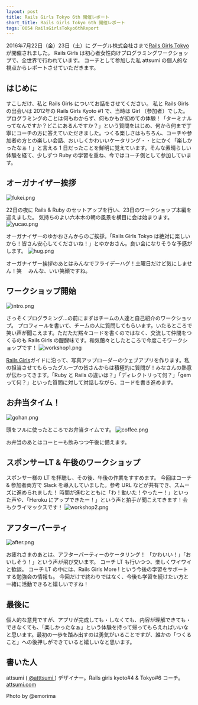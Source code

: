 ```yaml
---
layout: post
title: Rails Girls Tokyo 6th 開催レポート
short_title: Rails Girls Tokyo 6th 開催レポート
tags: 0054 RailsGirlsTokyo6thReport
---
```



2016年7月22日（金）23日（土）に グーグル株式会社さまで[Rails Girls Tokyo](http://railsgirls.com/tokyo)が開催されました。
Rails Girls は初心者女性向けプログラミングワークショップで、全世界で行われています。
コーチとして参加した私 attsumi の個人的な視点からレポートさせていただきます。

## はじめに

すこしだけ、私と Rails Girls についてお話をさせてください。
私と Rails Girls の出会いは 2012年の Rails Girls Kyoto #1 で、当時は Girl （参加者）でした。
プログラミングのことは何もわからず、何もかもが初めての体験！「ターミナルってなんですか？どこにあるんですか？」という質問をはじめ、何から何まで丁寧にコーチの方に答えていただきました。つくる楽しさはもちろん、コーチや参加者の方との楽しい会話、おいしくかわいいケータリング・・とにかく「楽しかったなぁ！」と言える 1 日だったことを鮮明に覚えています。そんな素晴らしい体験を経て、少しずつ Ruby の学習を重ね、今ではコーチ側として参加しています。

## オーガナイザー挨拶
![fukei.png]({{site.baseurl}}/images/0054-RailsGirlsTokyo6thReport/fukei.png)

22日の夜に Rails &amp; Ruby のセットアップを行い、23日のワークショップ本編を迎えました。
気持ちのよい六本木の朝の風景を横目に会は始まります。
![yucao.png]({{site.baseurl}}/images/0054-RailsGirlsTokyo6thReport/yucao.png)

オーガナイザーのゆかおさんからのご挨拶。「Rails Girls Tokyo は絶対に楽しいから！皆さん安心してくださいね！」とゆかおさん。良い会になりそうな予感がします。
![hug.png]({{site.baseurl}}/images/0054-RailsGirlsTokyo6thReport/hug.png)

オーガナイザー挨拶のあとはみんなでフライデーハグ！土曜日だけど気にしません！笑　
みんな、いい笑顔ですね。

## ワークショップ開始
![intro.png]({{site.baseurl}}/images/0054-RailsGirlsTokyo6thReport/intro.png)

さっそくプログラミング…の前にまずはチームの人達と自己紹介のワークショップ。
プロフィールを書いて、チームの人に質問してもらいます。いたるところで笑い声が聞こえます。ただただ黙々コードを書くのではなく、交流して仲間をつくるのも Rails Girls の醍醐味です。和気藹々としたところで今度こそワークショップです！
![workshop1.png]({{site.baseurl}}/images/0054-RailsGirlsTokyo6thReport/workshop1.png)

[Rails Girls](http://railsgirls.jp/guide)ガイドに沿って、写真アップローダーのウェブアプリを作ります。私の担当させてもらったグループの皆さんからは積極的に質問が！みなさんの熱意が伝わってきます。「Ruby と Rails の違いは？」「ディレクトリって何？」「gem って何？」といった質問に対して対話しながら、コードを書き進めます。

## お弁当タイム！
![gohan.png]({{site.baseurl}}/images/0054-RailsGirlsTokyo6thReport/gohan.png)

頭をフルに使ったところでお弁当タイムです。
![coffee.png]({{site.baseurl}}/images/0054-RailsGirlsTokyo6thReport/coffee.png)

お弁当のあとはコーヒーも飲みつつ午後に備えます。

## スポンサーLT &amp; 午後のワークショップ

スポンサー様の LT を拝聴し、その後、午後の作業をすすめます。 
今回はコーチ &amp; 参加者両方で Slack を導入していました。参考 URL などが共有でき、スムーズに進められました！ 時間が進むとともに「わ！動いた！やったー！」といった声や、「Heroku にアップできたー！」という声と拍手が聞こえてきます！会もクライマックスです！
![workshop2.png]({{site.baseurl}}/images/0054-RailsGirlsTokyo6thReport/workshop2.png)

## アフターパーティ
![after.png]({{site.baseurl}}/images/0054-RailsGirlsTokyo6thReport/after.png)

お疲れさまのあとは、アフターパーティーのケータリング！
「かわいい！」「おいしそう！」という声が飛び交います。
コーチ LT も行いつつ、楽しくワイワイと歓談。
コーチ LT の中には、Rails Girls More ! という今後の学習をサポートする勉強会の情報も。
今回だけで終わりではなく、今後も学習を続けたい方と一緒に活動できると嬉しいですね！

## 最後に

個人的な意見ですが、アプリが完成しても・しなくても、内容が理解できても・できなくても、「楽しかったなぁ」という体験を持って帰ってもらえればいいなと思います。最初の一歩を踏み出すのは勇気がいることですが、誰かの「つくること」への後押しができていると嬉しいなと思います。

## 書いた人

attsumi ( [@atttsumi ](https://twitter.com/atttsumi) )
デザイナー。Rails girls kyoto#4 &amp; Tokyo#6 コーチ。
[attsumi.com ](http://attsumi.com)

Photo by @emorima 


